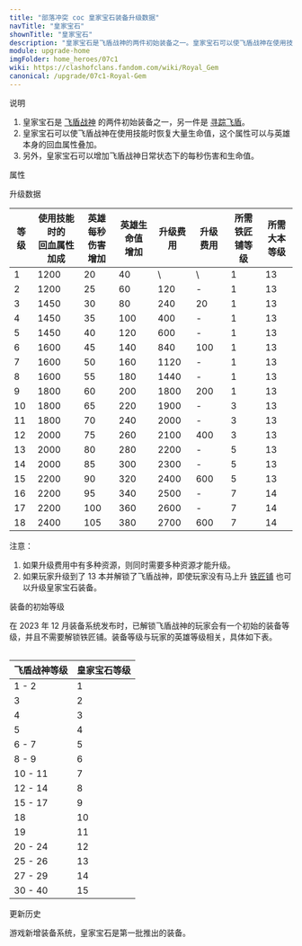 ```yaml
---
title: "部落冲突 coc 皇家宝石装备升级数据"
navTitle: "皇家宝石"
shownTitle: "皇家宝石"
description: "皇家宝石是飞盾战神的两件初始装备之一。皇家宝石可以使飞盾战神在使用技能时恢复大量生命值，这个属性可以与英雄本身的回血属性叠加。另外，皇家宝石可以增加飞盾战神的每秒伤害和生命值。"
module: upgrade-home
imgFolder: home_heroes/07c1
wiki: https://clashofclans.fandom.com/wiki/Royal_Gem
canonical: /upgrade/07c1-Royal-Gem
---
```


<UnitInfo :folder="$frontmatter.imgFolder" imgSrc="Royal_Gem_info.png" :imgAlt="$frontmatter.navTitle" description="为飞盾战神提供大量额外治疗。" />

<SmallTitle>说明</SmallTitle>

1. 皇家宝石是 [飞盾战神](/upgrade/0203-Royal-Champion) 的两件初始装备之一，另一件是 [寻踪飞盾](/upgrade/07c0-Seeking-Shield)。
2. 皇家宝石可以使飞盾战神在使用技能时恢复大量生命值，这个属性可以与英雄本身的回血属性叠加。
3. 另外，皇家宝石可以增加飞盾战神日常状态下的每秒伤害和生命值。

<SmallTitle>属性</SmallTitle>

<UnitProperties>
    <UnitProperty pKey="技能类型" pValue="主动技能" />
    <UnitProperty pKey="装备稀有度" pValue="普通" />
    <UnitProperty pKey="解锁条件" pValue="有飞盾战神即可" />
</UnitProperties>

<SmallTitle>升级数据</SmallTitle>

<script setup>
const tableExtraInfo = [
    {
        "column": 4,
        "type": "cost",
        "icon": "Shiny_Ore",
        "noGoldPass": true
    },
    {
        "column": 5,
        "type": "cost",
        "icon": "Glowy_Ore",
        "noGoldPass": true
    }
];
</script>

<UnitTable :tableExtraInfo="tableExtraInfo">

| 等级 |使用技能时的<br>回血属性加成|英雄每秒<br>伤害增加|英雄生命值<br>增加| 升级费用|升级费用|所需<br>铁匠铺等级|所需<br>大本等级|
| ---- |           ---           |        ---        |        ---      |   ---  |  ---  |       ---       |       ---     |
|   1  |           1200          |         20        |         40      |    \   |   \   |        1        |       13      |
|   2  |           1200          |         25        |         60      |   120  |   -   |        1        |       13      |
|   3  |           1450          |         30        |         80      |   240  |   20  |        1        |       13      |
|   4  |           1450          |         35        |        100      |   400  |   -   |        1        |       13      |
|   5  |           1450          |         40        |        120      |   600  |   -   |        1        |       13      |
|   6  |           1600          |         45        |        140      |   840  |  100  |        1        |       13      |
|   7  |           1600          |         50        |        160      |  1120  |   -   |        1        |       13      |
|   8  |           1600          |         55        |        180      |  1440  |   -   |        1        |       13      |
|   9  |           1800          |         60        |        200      |  1800  |  200  |        1        |       13      |
|  10  |           1800          |         65        |        220      |  1900  |   -   |        3        |       13      |
|  11  |           1800          |         70        |        240      |  2000  |   -   |        3        |       13      |
|  12  |           2000          |         75        |        260      |  2100  |  400  |        3        |       13      |
|  13  |           2000          |         80        |        280      |  2200  |   -   |        5        |       13      |
|  14  |           2000          |         85        |        300      |  2300  |   -   |        5        |       13      |
|  15  |           2200          |         90        |        320      |  2400  |  600  |        5        |       13      |
|  16  |           2200          |         95        |        340      |  2500  |   -   |        7        |       14      |
|  17  |           2200          |        100        |        360      |  2600  |   -   |        7        |       14      |
|  18  |           2400          |        105        |        380      |  2700  |  600  |        7        |       14      |
</UnitTable>

注意：

1. 如果升级费用中有多种资源，则同时需要多种资源才能升级。<br>
2. 如果玩家升级到了 13 本并解锁了飞盾战神，即使玩家没有马上升 [铁匠铺](/upgrade/0488-Blacksmith) 也可以升级皇家宝石装备。

<SmallTitle>装备的初始等级</SmallTitle>

在 2023 年 12 月装备系统发布时，已解锁飞盾战神的玩家会有一个初始的装备等级，并且不需要解锁铁匠铺。装备等级与玩家的英雄等级相关，具体如下表。

<Table maxWidth="25rem">

| 飞盾战神等级 | 皇家宝石等级 |
|     ---     |     ---     |
|    1 - 2    |      1      |
|      3      |      2      |
|      4      |      3      |
|      5      |      4      |
|    6 - 7    |      5      |
|    8 - 9    |      6      |
|   10 - 11   |      7      |
|   12 - 14   |      8      |
|   15 - 17   |      9      |
|     18      |     10      |
|     19      |     11      |
|   20 - 24   |     12      |
|   25 - 26   |     13      |
|   27 - 29   |     14      |
|   30 - 40   |     15      |
</Table>

<SmallTitle>更新历史</SmallTitle>

<Timeline>  
    <TimelineItem date="2023/12/12">
        <TimelineRow>游戏新增装备系统，皇家宝石是第一批推出的装备。</TimelineRow>
    </TimelineItem>
    <TimelineItem :historyBottom="true" />
</Timeline>